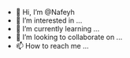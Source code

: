 - 👋 Hi, I’m @Nafeyh
- 👀 I’m interested in ...
- 🌱 I’m currently learning ...
- 💞️ I’m looking to collaborate on ...
- 📫 How to reach me ...

<!---
Nafeyh/Nafeyh is a ✨ special ✨ repository because its `README.md` (this file) appears on your GitHub profile.
You can click the Preview link to take a look at your changes.
--->

